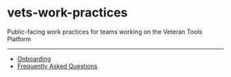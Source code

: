 # vets-work-practices
Public-facing work practices for teams working on the Veteran Tools Platform

<hr>

* [Onboarding](onboarding)
* [Frequently Asked Questions](faqs.md)
